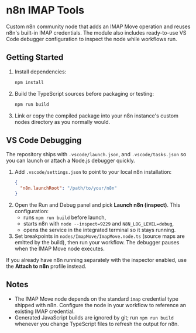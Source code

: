 # n8n IMAP Tools

Custom n8n community node that adds an IMAP Move operation and reuses n8n's built-in IMAP credentials. The module also includes ready-to-use VS Code debugger configuration to inspect the node while workflows run.

## Getting Started

1. Install dependencies:
   ```bash
   npm install
   ```
2. Build the TypeScript sources before packaging or testing:
   ```bash
   npm run build
   ```
3. Link or copy the compiled package into your n8n instance's custom nodes directory as you normally would.

## VS Code Debugging

The repository ships with `.vscode/launch.json`, and `.vscode/tasks.json` so you can launch or attach a Node.js debugger quickly.

1. Add `.vscode/settings.json` to point to your local n8n installation: 
   ```json
   {
     "n8n.launchRoot": "/path/to/your/n8n"
   }
   ```
2. Open the Run and Debug panel and pick **Launch n8n (inspect)**. This configuration:
   - runs `npm run build` before launch,
   - starts n8n with `node --inspect=9229` and `N8N_LOG_LEVEL=debug`,
   - opens the service in the integrated terminal so it stays running.
3. Set breakpoints in `nodes/ImapMove/ImapMove.node.ts` (source maps are emitted by the build), then run your workflow. The debugger pauses when the IMAP Move node executes.

If you already have n8n running separately with the inspector enabled, use the **Attach to n8n** profile instead.

## Notes

- The IMAP Move node depends on the standard `imap` credential type shipped with n8n. Configure the node in your workflow to reference an existing IMAP credential.
- Generated JavaScript builds are ignored by git; run `npm run build` whenever you change TypeScript files to refresh the output for n8n.
